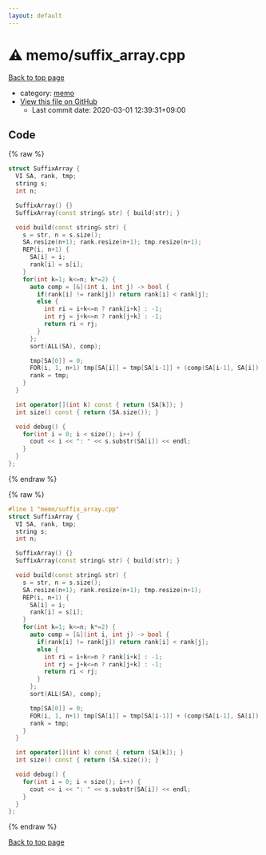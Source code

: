 ```yaml
---
layout: default
---
```


<!-- mathjax config similar to math.stackexchange -->
<script type="text/javascript" async
  src="https://cdnjs.cloudflare.com/ajax/libs/mathjax/2.7.5/MathJax.js?config=TeX-MML-AM_CHTML">
</script>
<script type="text/x-mathjax-config">
  MathJax.Hub.Config({
    TeX: { equationNumbers: { autoNumber: "AMS" }},
    tex2jax: {
      inlineMath: [ ['$','$'] ],
      processEscapes: true
    },
    "HTML-CSS": { matchFontHeight: false },
    displayAlign: "left",
    displayIndent: "2em"
  });
</script>

<script type="text/javascript" src="https://cdnjs.cloudflare.com/ajax/libs/jquery/3.4.1/jquery.min.js"></script>
<script src="https://cdn.jsdelivr.net/npm/jquery-balloon-js@1.1.2/jquery.balloon.min.js" integrity="sha256-ZEYs9VrgAeNuPvs15E39OsyOJaIkXEEt10fzxJ20+2I=" crossorigin="anonymous"></script>
<script type="text/javascript" src="../../assets/js/copy-button.js"></script>
<link rel="stylesheet" href="../../assets/css/copy-button.css" />


# :warning: memo/suffix_array.cpp

<a href="../../index.html">Back to top page</a>

* category: <a href="../../index.html#d504a5ea65b088497578bdd812714d51">memo</a>
* <a href="{{ site.github.repository_url }}/blob/master/memo/suffix_array.cpp">View this file on GitHub</a>
    - Last commit date: 2020-03-01 12:39:31+09:00




## Code

<a id="unbundled"></a>
{% raw %}
```cpp
struct SuffixArray {
  VI SA, rank, tmp;
  string s;
  int n;

  SuffixArray() {}
  SuffixArray(const string& str) { build(str); }

  void build(const string& str) {
    s = str, n = s.size();
    SA.resize(n+1); rank.resize(n+1); tmp.resize(n+1);
    REP(i, n+1) {
      SA[i] = i;
      rank[i] = s[i];
    }
    for(int k=1; k<=n; k*=2) {
      auto comp = [&](int i, int j) -> bool {
        if(rank[i] != rank[j]) return rank[i] < rank[j];
        else {
          int ri = i+k<=n ? rank[i+k] : -1;
          int rj = j+k<=n ? rank[j+k] : -1;
          return ri < rj;
        }
      };
      sort(ALL(SA), comp);

      tmp[SA[0]] = 0;
      FOR(i, 1, n+1) tmp[SA[i]] = tmp[SA[i-1]] + (comp(SA[i-1], SA[i]) ? 1 : 0);
      rank = tmp;
    }
  }

  int operator[](int k) const { return (SA[k]); }
  int size() const { return (SA.size()); }

  void debug() {
    for(int i = 0; i < size(); i++) {
      cout << i << ": " << s.substr(SA[i]) << endl;
    }
  }
};
```
{% endraw %}

<a id="bundled"></a>
{% raw %}
```cpp
#line 1 "memo/suffix_array.cpp"
struct SuffixArray {
  VI SA, rank, tmp;
  string s;
  int n;

  SuffixArray() {}
  SuffixArray(const string& str) { build(str); }

  void build(const string& str) {
    s = str, n = s.size();
    SA.resize(n+1); rank.resize(n+1); tmp.resize(n+1);
    REP(i, n+1) {
      SA[i] = i;
      rank[i] = s[i];
    }
    for(int k=1; k<=n; k*=2) {
      auto comp = [&](int i, int j) -> bool {
        if(rank[i] != rank[j]) return rank[i] < rank[j];
        else {
          int ri = i+k<=n ? rank[i+k] : -1;
          int rj = j+k<=n ? rank[j+k] : -1;
          return ri < rj;
        }
      };
      sort(ALL(SA), comp);

      tmp[SA[0]] = 0;
      FOR(i, 1, n+1) tmp[SA[i]] = tmp[SA[i-1]] + (comp(SA[i-1], SA[i]) ? 1 : 0);
      rank = tmp;
    }
  }

  int operator[](int k) const { return (SA[k]); }
  int size() const { return (SA.size()); }

  void debug() {
    for(int i = 0; i < size(); i++) {
      cout << i << ": " << s.substr(SA[i]) << endl;
    }
  }
};

```
{% endraw %}

<a href="../../index.html">Back to top page</a>

